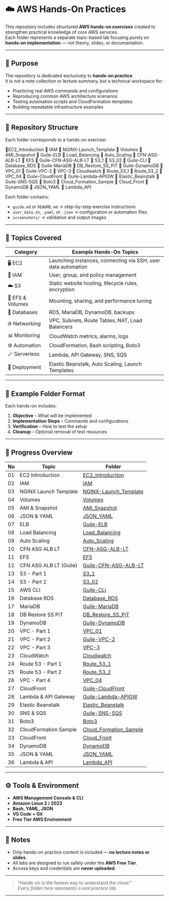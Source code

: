 # ☁️ AWS Hands-On Practices

This repository includes structured **AWS hands-on exercises** created to strengthen practical knowledge of core AWS services.  
Each folder represents a separate topic-based lab focusing purely on **hands-on implementation** — not theory, slides, or documentation.

---

## 🎯 Purpose

The repository is dedicated exclusively to **hands-on practice**.  
It is not a note collection or lecture summary, but a technical workspace for:

- Practicing real AWS commands and configurations
- Reproducing common AWS architecture scenarios
- Testing automation scripts and CloudFormation templates
- Building repeatable infrastructure examples

---

## 🧩 Repository Structure

Each folder corresponds to a hands-on exercise:

📁EC2_Introduction
📁 IAM
📁 NGINX-Launch_Template
📁 Volumes
📁 AMI_Snapshot
📁 Guile-ELB
📁 Load_Balancing
📁 Auto_Scaling
📁 CFN-ASG-ALB-LT
📁 EFS
📁 Guile-CFN-ASG-ALB-LT
📁 S3_1
📁 S3_02
📁 Guile-CLI
📁 Database_RDS
📁 Guile-MariaDB
📁 DB_Restore_SS_PiT
📁 Guile-DynamoDB
📁 VPC_01
📁 Guile-VPC-2
📁 VPC-3
📁 Cloudwatch
📁 Route_53_1
📁 Route_53_2
📁 VPC_04
📁 Guile-CloudFront
📁 Guile-Lambda-APIGW
📁 Elastic_Beanstalk
📁 Guile-SNS-SQS
📁 Boto3
📁 Cloud_Formation_Sample
📁 Cloud_Front
📁 DynamoDB
📁 JSON_YAML
📁 Lambda_API

Each folder contains:

- `guide.md` or `README.md` → step-by-step exercise instructions
- `user_data.sh`, `.yaml`, or `.json` → configuration or automation files
- `screenshots/` → validation and output images

---

## 🧠 Topics Covered

| Category         | Example Hands-On Topics                                       |
| ---------------- | ------------------------------------------------------------- |
| 🖥️ EC2           | Launching instances, connecting via SSH, user data automation |
| 🔐 IAM           | User, group, and policy management                            |
| ☁️ S3            | Static website hosting, lifecycle rules, encryption           |
| 🧱 EFS & Volumes | Mounting, sharing, and performance tuning                     |
| 🧮 Databases     | RDS, MariaDB, DynamoDB, backups                               |
| 🌐 Networking    | VPC, Subnets, Route Tables, NAT, Load Balancers               |
| 📊 Monitoring    | CloudWatch metrics, alarms, logs                              |
| ⚙️ Automation    | CloudFormation, Bash scripting, Boto3                         |
| 🪄 Serverless    | Lambda, API Gateway, SNS, SQS                                 |
| 🚀 Deployment    | Elastic Beanstalk, Auto Scaling, Launch Templates             |

---

## 📁 Example Folder Format

Each hands-on includes:

1. **Objective** – What will be implemented
2. **Implementation Steps** – Commands and configurations
3. **Verification** – How to test the setup
4. **Cleanup** – Optional removal of test resources

---

## 🧾 Progress Overview

| No  | Topic                  | Folder                                             |
| --- | ---------------------- | -------------------------------------------------- |
| 01  | EC2 Introduction       | [EC2_Introduction](./EC2_Introduction)             |
| 02  | IAM                    | [IAM](./IAM)                                       |
| 03  | NGINX Launch Template  | [NGINX-Launch_Template](./NGINX-Launch_Template)   |
| 04  | Volumes                | [Volumes](./Volumes)                               |
| 05  | AMI & Snapshot         | [AMI_Snapshot](./AMI_Snapshot)                     |
| 06  | JSON & YAML            | [JSON_YAML](./JSON_YAML)                           |
| 07  | ELB                    | [Guile-ELB](./Guile-ELB)                           |
| 08  | Load Balancing         | [Load_Balancing](./Load_Balancing)                 |
| 09  | Auto Scaling           | [Auto_Scaling](./Auto_Scaling)                     |
| 10  | CFN ASG ALB LT         | [CFN-ASG-ALB-LT](./CFN-ASG-ALB-LT)                 |
| 11  | EFS                    | [EFS](./EFS)                                       |
| 12  | CFN ASG ALB LT (Guile) | [Guile-CFN-ASG-ALB-LT](./Guile-CFN-ASG-ALB-LT)     |
| 13  | S3 - Part 1            | [S3_1](./S3_1)                                     |
| 14  | S3 - Part 2            | [S3_02](./S3_02)                                   |
| 15  | AWS CLI                | [Guile-CLI](./Guile-CLI)                           |
| 16  | Database RDS           | [Database_RDS](./Database_RDS)                     |
| 17  | MariaDB                | [Guile-MariaDB](./Guile-MariaDB)                   |
| 18  | DB Restore SS PiT      | [DB_Restore_SS_PiT](./DB_Restore_SS_PiT)           |
| 19  | DynamoDB               | [Guile-DynamoDB](./Guile-DynamoDB)                 |
| 20  | VPC - Part 1           | [VPC_01](./VPC_01)                                 |
| 21  | VPC - Part 2           | [Guile-VPC-2](./Guile-VPC-2)                       |
| 22  | VPC - Part 3           | [VPC-3](./VPC-3)                                   |
| 23  | CloudWatch             | [Cloudwatch](./Cloudwatch)                         |
| 24  | Route 53 - Part 1      | [Route_53_1](./Route_53_1)                         |
| 25  | Route 53 - Part 2      | [Route_53_2](./Route_53_2)                         |
| 26  | VPC - Part 4           | [VPC_04](./VPC_04)                                 |
| 27  | CloudFront             | [Guile-CloudFront](./Guile-CloudFront)             |
| 28  | Lambda & API Gateway   | [Guile-Lambda-APIGW](./Guile-Lambda-APIGW)         |
| 29  | Elastic Beanstalk      | [Elastic_Beanstalk](./Elastic_Beanstalk)           |
| 30  | SNS & SQS              | [Guile-SNS-SQS](./Guile-SNS-SQS)                   |
| 31  | Boto3                  | [Boto3](./Boto3)                                   |
| 32  | CloudFormation Sample  | [Cloud_Formation_Sample](./Cloud_Formation_Sample) |
| 33  | CloudFront             | [Cloud_Front](./Cloud_Front)                       |
| 34  | DynamoDB               | [DynamoDB](./DynamoDB)                             |
| 35  | JSON & YAML            | [JSON_YAML](./JSON_YAML)                           |
| 36  | Lambda & API           | [Lambda_API](./Lambda_API)                         |

---

## ⚙️ Tools & Environment

- **AWS Management Console & CLI**
- **Amazon Linux 2 / 2023**
- **Bash, YAML, JSON**
- **VS Code + Git**
- **Free Tier AWS Environment**

---

## 📌 Notes

- Only hands-on practice content is included — **no lecture notes or slides**.
- All labs are designed to run safely under the **AWS Free Tier**.
- Access keys and credentials are **never uploaded**.

---

> “Hands-on is the fastest way to understand the cloud.”  
> _Every folder here represents a real practice lab._

---
